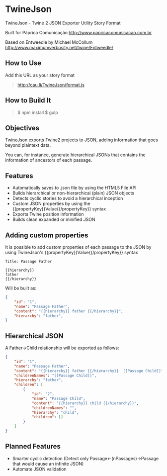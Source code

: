 # TwineJson
TwineJson - Twine 2 JSON Exporter Utility Story Format

Built for Páprica Comunicação
http://www.papricacomunicacao.com.br

Based on Entweedle by Michael McCollum
http://www.maximumverbosity.net/twine/Entweedle/

## How to Use

Add this URL as your story format

>http://cau.li/TwineJson/format.js

## How to Build It

> $ npm install
> $ gulp

## Objectives

TwineJson exports Twine2 projects to JSON, adding information that goes beyond plaintext data.

You can, for instance, generate hierarchical JSONs that contains the information of ancestors of each passage.

## Features
+ Automatically saves to .json file by using the HTML5 File API
+ Builds hierarchical or non-hierarchical (plain) JSON objects
+ Detects cyclic stories to avoid a hierarchical inception 
+ Custom JSON properties by using the {{propertyKey}}Value{{/propertyKey}} syntax
+ Exports Twine position information
+ Builds clean expanded or minified JSON

## Adding custom properties

It is possible to add custom properties of each passage to the JSON by using TwineJson's {{propertyKey}}Value{{/propertyKey}} syntax

```
Title: Passage Father

{{hierarchy}}
father
{{/hierarchy}}
```

Will be built as:

```json
{
    "id": "1",
    "name": "Passage Father",
    "content": "{{hierarchy}} father {{/hierarchy}}",
    "hierarchy": "father",
}
```

## Hierarchical JSON

A Father->Child relationship will be exported as follows:

```json
{
    "id": "1",
    "name": "Passage Father",
    "content": "{{hierarchy}} father {{/hierarchy}}  [[Passage Child]]",
    "childrenNames": "[[Passage Child]]",
    "hierarchy": "father",
    "children": [
        {
            "id": "2",
            "name": "Passage Child",
            "content": "{{hierarchy}} child {{/hierarchy}}",
            "childrenNames": "",
            "hierarchy": "child",
            "children": []
        }
    ]
}
```


## Planned Features

- Smarter cyclic detection (Detect only Passage<-(nPassages)->Passage that would cause an infinite JSON)
- Automate JSON validation
